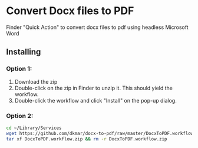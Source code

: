 # Convert Docx files to PDF 
Finder "Quick Action" to convert docx files to pdf using headless Microsoft Word

## Installing
### Option 1:
1. Download the zip
2. Double-click on the zip in Finder to unzip it. This should yield the workflow.
3. Double-click the workflow and click "Install" on the pop-up dialog.
### Option 2:
```bash
cd ~/Library/Services
wget https://github.com/dkmar/docx-to-pdf/raw/master/DocxToPDF.workflow.zip
tar xf DocxToPDF.workflow.zip && rm -r DocxToPDF.workflow.zip
```
